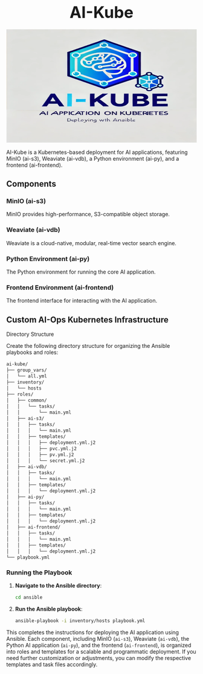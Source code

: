 <h1 align="center" style="font-size: 3em; font-weight: bold; margin-bottom: 20px;">AI-Kube</h1>

<p align="center">
  <img src="public/photo.webp" alt="AI-Kube Logo" style="width:100%; height:auto; max-height:300px;"/>
</p>

AI-Kube is a Kubernetes-based deployment for AI applications, featuring MinIO (ai-s3), Weaviate (ai-vdb), a Python environment (ai-py), and a frontend (ai-frontend).

## Components

### MinIO (ai-s3)
MinIO provides high-performance, S3-compatible object storage.

### Weaviate (ai-vdb)
Weaviate is a cloud-native, modular, real-time vector search engine.

### Python Environment (ai-py)
The Python environment for running the core AI application.

### Frontend Environment (ai-frontend)
The frontend interface for interacting with the AI application.

## Custom AI-Ops Kubernetes Infrastructure

Directory Structure

Create the following directory structure for organizing the Ansible playbooks and roles:

```
ai-kube/
├── group_vars/
│   └── all.yml
├── inventory/
│   └── hosts
├── roles/
│   ├── common/
│   │   └── tasks/
│   │       └── main.yml
│   ├── ai-s3/
│   │   ├── tasks/
│   │   │   └── main.yml
│   │   ├── templates/
│   │   │   ├── deployment.yml.j2
│   │   │   ├── pvc.yml.j2
│   │   │   ├── pv.yml.j2
│   │   │   └── secret.yml.j2
│   ├── ai-vdb/
│   │   ├── tasks/
│   │   │   └── main.yml
│   │   ├── templates/
│   │   │   └── deployment.yml.j2
│   ├── ai-py/
│   │   ├── tasks/
│   │   │   └── main.yml
│   │   ├── templates/
│   │   │   └── deployment.yml.j2
│   ├── ai-frontend/
│   │   ├── tasks/
│   │   │   └── main.yml
│   │   ├── templates/
│   │   │   └── deployment.yml.j2
└── playbook.yml
```

### Running the Playbook

1. **Navigate to the Ansible directory**:
   ```sh
   cd ansible
   ```

2. **Run the Ansible playbook**:
   ```sh
   ansible-playbook -i inventory/hosts playbook.yml
   ```

This completes the instructions for deploying the AI application using Ansible. Each component, including MinIO (`ai-s3`), Weaviate (`ai-vdb`), the Python AI application (`ai-py`), and the frontend (`ai-frontend`), is organized into roles and templates for a scalable and programmatic deployment. If you need further customization or adjustments, you can modify the respective templates and task files accordingly.

